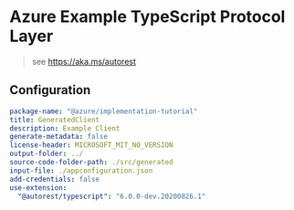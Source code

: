 # Azure Example TypeScript Protocol Layer

> see https://aka.ms/autorest

## Configuration

```yaml
package-name: "@azure/implementation-tutorial"
title: GeneratedClient
description: Example Client
generate-metadata: false
license-header: MICROSOFT_MIT_NO_VERSION
output-folder: ../
source-code-folder-path: ./src/generated
input-file: ./appconfiguration.json
add-credentials: false
use-extension:
  "@autorest/typescript": "6.0.0-dev.20200826.1"
```
